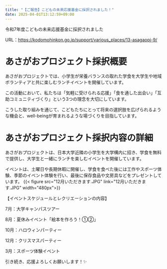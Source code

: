 ```yaml
---
title: "【ご報告】こどもの未来応援基金に採択されました！"
date: 2025-04-01T13:12:59+09:00
---
```

令和7年度こどもの未来応援基金に採択されました

URL：https://kodomohinkon.go.jp/support/various_places/13-asagaopj-9/

<!--more-->
# あさがおプロジェクト採択概要
あさがおプロジェクトでは、小学生が栄養バランスの取れた学食を大学生や地域ボランティアと共に楽しむランチイベントを開催しています。 

この活動において、私たちは「気軽に受けられる応援」「食を通した出会い」「互助コミュニティづくり」という3つの理念を大切にしています。 

こうした取り組みを通じて、こどもたちにとって将来の選択肢を広げられるような機会と、well-beingが育まれるような場づくりを目指しています。

# あさがおプロジェクト採択内容の詳細
あさがおプロジェクトは、日本大学近隣の小学生を大学構内に招き、学食を無料で提供し、大学生と一緒にランチを楽しむイベントを開催しています。

イベントは、土曜日や長期休暇に開催し、学食を食べた後には工作やスポーツ体験、季節のイベント体験を行い、最後に保存食品や文房具などをプレゼントしています。
{{< figure src="12月いただきます.JPG" link="12月いただきます.JPG" width="480px">}}

【イベントスケジュールとレクリエーションの内容】

7月：大学キャンパスツアー

8月：夏休みイベント「絵本を作ろう！➀➁」

10月：ハロウィンパーティー

12月：クリスマスパーティー

3月：スポーツ体験イベント

引き続き、応援よろしくお願いします！✨
